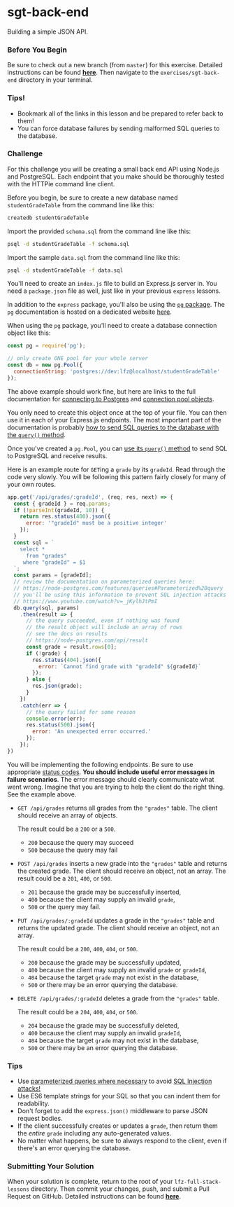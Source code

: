 # sgt-back-end

Building a simple JSON API.

### Before You Begin

Be sure to check out a new branch (from `master`) for this exercise. Detailed instructions can be found [**here**](../../guides/before-each-exercise.md). Then navigate to the `exercises/sgt-back-end` directory in your terminal.

### Tips!

- Bookmark all of the links in this lesson and be prepared to refer back to them!
- You can force database failures by sending malformed SQL queries to the database.

### Challenge

For this challenge you will be creating a small back end API using Node.js and PostgreSQL. Each endpoint that you make should be thoroughly tested with the HTTPie command line client.

Before you begin, be sure to create a new database named `studentGradeTable` from the command line like this:

```bash
createdb studentGradeTable
```

Import the provided `schema.sql` from the command line like this:

```bash
psql -d studentGradeTable -f schema.sql
```

Import the sample `data.sql` from the command line like this:

```bash
psql -d studentGradeTable -f data.sql
```

You'll need to create an `index.js` file to build an Express.js server in. You need a `package.json` file as well, just like in your previous `express` lessons.

In addition to the `express` package, you'll also be using the [`pg` package](https://www.npmjs.com/package/pg). The `pg` documentation is hosted on a dedicated website [here](https://node-postgres.com/).

When using the `pg` package, you'll need to create a database connection object like this:

```js
const pg = require('pg');

// only create ONE pool for your whole server
const db = new pg.Pool({
  connectionString: 'postgres://dev:lfz@localhost/studentGradeTable'
});
```

The above example should work fine, but here are links to the full documentation for [connecting to Postgres](https://node-postgres.com/features/connecting) and [connection pool objects](https://node-postgres.com/api/pool).

You only need to create this object once at the top of your file. You can then use it in each of your Express.js endpoints. The most important part of the documentation is probably [how to send SQL queries to the database with the `query()` method](https://node-postgres.com/features/queries).

Once you've created a `pg.Pool`, you can [use its `query()` method](https://node-postgres.com/api/pool#pool.query) to send SQL to PostgreSQL and receive results.

Here is an example route for `GET`ing a `grade` by its `gradeId`. Read through the code very slowly. You will be following this pattern fairly closely for many of your own routes.

```js
app.get('/api/grades/:gradeId', (req, res, next) => {
  const { gradeId } = req.params;
  if (!parseInt(gradeId, 10)) {
    return res.status(400).json({
      error: '"gradeId" must be a positive integer'
    });
  }
  const sql = `
    select *
      from "grades"
     where "gradeId" = $1
  `;
  const params = [gradeId];
  // review the documentation on parameterized queries here:
  // https://node-postgres.com/features/queries#Parameterized%20query
  // you'll be using this information to prevent SQL injection attacks
  // https://www.youtube.com/watch?v=_jKylhJtPmI
  db.query(sql, params)
    .then(result => {
      // the query succeeded, even if nothing was found
      // the result object will include an array of rows
      // see the docs on results
      // https://node-postgres.com/api/result
      const grade = result.rows[0];
      if (!grade) {
        res.status(404).json({
          error: `Cannot find grade with "gradeId" ${gradeId}`
        });
      } else {
        res.json(grade);
      }
    })
    .catch(err => {
      // the query failed for some reason
      console.error(err);
      res.status(500).json({
        error: 'An unexpected error occurred.'
      });
    });
})
```

You will be implementing the following endpoints. Be sure to use appropriate [status codes](https://www.w3.org/Protocols/rfc2616/rfc2616-sec10.html). **You should include useful error messages in failure scenarios**. The error message should clearly communicate what went wrong. Imagine that you are trying to help the client do the right thing. See the example above.


- `GET /api/grades` returns all grades from the `"grades"` table. The client should receive an array of objects.

    The result could be a `200` or a `500`.
    - `200` because the query may succeed
    - `500` because the query may fail

- `POST /api/grades` inserts a new grade into the `"grades"` table and returns the created grade. The client should receive an object, not an array.
    The result could be a `201`, `400`, or `500`.
    - `201` because the grade may be successfully inserted,
    - `400` because the client may supply an invalid `grade`,
    - `500` or the query may fail.

- `PUT /api/grades/:gradeId` updates a grade in the `"grades"` table and returns the updated grade. The client should receive an object, not an array.

    The result could be a `200`, `400`, `404`, or `500`.
    - `200` because the grade may be successfully updated,
    - `400` because the client may supply an invalid `grade` or `gradeId`,
    - `404` because the target `grade` may not exist in the database,
    - `500` or there may be an error querying the database.

- `DELETE /api/grades/:gradeId` deletes a grade from the `"grades"` table.

    The result could be a `204`, `400`, `404`, or `500`.
    - `204` because the grade may be successfully deleted,
    - `400` because the client may supply an invalid `gradeId`,
    - `404` because the target `grade` may not exist in the database,
    - `500` or there may be an error querying the database.

### Tips

- Use [parameterized queries where necessary](https://node-postgres.com/features/queries#Parameterized%20query) to avoid [SQL Injection attacks!](https://www.youtube.com/watch?v=_jKylhJtPmI)
- Use ES6 template strings for your SQL so that you can indent them for readability.
- Don't forget to add the `express.json()` middleware to parse JSON request bodies.
- If the client successfully creates or updates a `grade`, then return them the _entire_ `grade` including any auto-generated values.
- No matter what happens, be sure to always respond to the client, even if there's an error querying the database.

### Submitting Your Solution

When your solution is complete, return to the root of your `lfz-full-stack-lessons` directory. Then commit your changes, push, and submit a Pull Request on GitHub. Detailed instructions can be found [**here**](../../guides/after-each-exercise.md).
